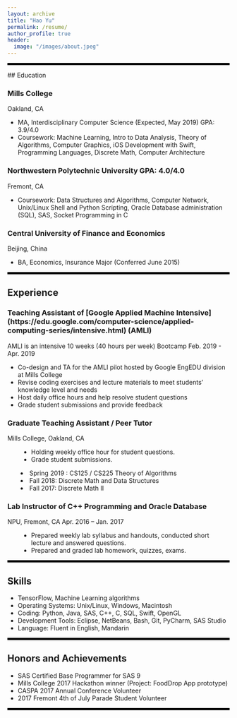 ```yaml
---
layout: archive
title: "Hao Yu"
permalink: /resume/
author_profile: true
header:
  image: "/images/about.jpeg"
---
```


<hr style="border: 2px solid black;">
## Education

<div>
  <div>
    <h3>Mills College</h3>
    <span>Oakland, CA</span>
    <ul>
            <li>MA, Interdisciplinary Computer Science (Expected, May 2019) GPA: 3.9/4.0</li>
            <li>Coursework: Machine Learning, Intro to Data Analysis, Theory of Algorithms, Computer Graphics, iOS Development with Swift, Programming Languages, Discrete Math, Computer Architecture </li>
      </ul>
  </div>

  <div>
    <h3>Northwestern Polytechnic University GPA: 4.0/4.0</h3>
    <span>Fremont, CA</span>
    <ul>
            <li>Coursework: Data Structures and Algorithms, Computer Network, Unix/Linux Shell and Python Scripting, Oracle Database administration (SQL), SAS, Socket Programming in C</li>
      </ul>
  </div>

  <div>
    <h3>Central University of Finance and Economics</h3>
    <span>Beijing, China</span>
    <ul>
          <li>BA, Economics, Insurance Major (Conferred June 2015)</li>
    </ul>
  </div>
</div>

<hr style="border: 2px solid black;">

## Experience

<div>
  <div>
    <h3>Teaching Assistant of [Google Applied Machine Intensive](https://edu.google.com/computer-science/applied-computing-series/intensive.html) (AMLI)</h3>
    <span>AMLI is an intensive 10 weeks (40 hours per week) Bootcamp</span>
    <span>Feb. 2019 - Apr. 2019</span>
    <ul>
          <li>Co-design and TA for the AMLI pilot hosted by Google EngEDU division at Mills College</li>
          <li>Revise coding exercises and lecture materials to meet students’ knowledge level and needs</li>
          <li>Host daily office hours and help resolve student questions</li>
          <li>Grade student submissions and provide feedback</li>
    </ul>
  </div>

  <div>
    <h3>Graduate Teaching Assistant / Peer Tutor</h3>
    <span>Mills College, Oakland, CA</span>
    <div id="inner">
      <ul>
          <li>Holding weekly office hour for student questions.</li>
          <li>Grade student submissions.</li>             
      </ul>
      <li>Spring 2019 : CS125 / CS225 Theory of Algorithms</li>
      <li>Fall 2018: Discrete Math and Data Structures</li>
      <li>Fall 2017: Discrete Math II</li>  
    </div>

  <div>
    <h3>Lab Instructor of C++ Programming and Oracle Database</h3>
    <span>NPU, Fremont, CA</span>
    <span>Apr. 2016 – Jan. 2017</span>
    <div id="inner">
      <ul>
        <li>Prepared weekly lab syllabus and handouts, conducted short lecture and answered questions.</li>  
        <li>Prepared and graded lab homework, quizzes, exams.</li>          
      </ul>
    </div>
  </div>
</div>

<hr style="border: 2px solid black;">

## Skills

<div>
  <ul>
    <li>TensorFlow, Machine Learning algorithms</li>
    <li>Operating Systems: Unix/Linux, Windows, Macintosh</li>
    <li>Coding: Python, Java, SAS, C++, C, SQL, Swift, OpenGL</li>
    <li>Development Tools: Eclipse, NetBeans, Bash, Git, PyCharm, SAS Studio</li>
    <li>Language: Fluent in English, Mandarin</li>
  </ul>
</div>

<hr style="border: 2px solid black;">

<h2>Honors and Achievements</h2>
<div>
 <ul>
  <li>SAS Certified Base Programmer for SAS 9</li>
  <li>Mills College 2017 Hackathon winner (Project: FoodDrop App prototype)</li>
  <li>CASPA 2017 Annual Conference Volunteer</li>
  <li>2017 Fremont 4th of July Parade Student Volunteer</li>
 </ul>
</div>

<hr style="border: 2px solid black;">


<style>
       #inner {
            margin-left:30px;
        }
</style>
